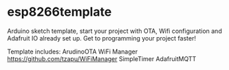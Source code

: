 # esp8266template
Arduino sketch template, start your project with OTA, Wifi configuration and Adafruit IO already set up.
Get to programming your project faster!

Template includes:
ArudinoOTA
WiFi Manager https://github.com/tzapu/WiFiManager
SimpleTimer
AdafruitMQTT
